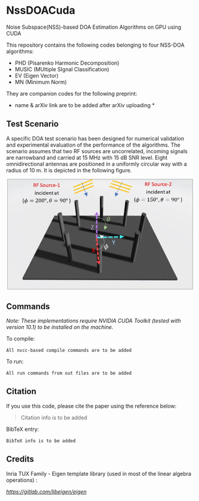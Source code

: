 # NssDOACuda
Noise Subspace(NSS)-based DOA Estimation Algorithms on GPU using CUDA

This repository contains the following codes belonging to four NSS-DOA algorithms: 
* PHD (Pisarenko Harmonic Decomposition)
*	MUSIC (MUltiple SIgnal Classification)
*	EV (Eigen Vector)
*	MN (Minimum Norm) 

They are companion codes for the following preprint:

* name & arXiv link are to be added after arXiv uploading *

## Test Scenario 

A specific DOA test scenario has been designed for numerical validation and experimental evaluation of the performance of the algorithms. The scenario assumes that two RF sources are uncorrelated, incoming signals are narrowband and carried at 15 MHz with 15 dB SNR level. Eight omnidirectional antennas are positioned in a uniformly circular way with a radius of 10 m. It is depicted in the following figure. 

<p align="center">
  <img src="https://github.com/erayhamza/NssDOACuda/blob/master/images/TestScenario.JPG" width="500" height="auto">
</p>

## Commands

_Note: These implementations require NVIDIA CUDA Toolkit (tested with version 10.1) to be installed on the machine._

To compile:

```
All nvcc-based compile commands are to be added 
```

To run:

```
All run commands from out files are to be added  
```


## Citation

If you use this code, please cite the paper using the reference below:

> Citation info is to be added 

BibTeX entry:

```
BibTeX info is to be added 
```



## Credits

Inria TUX Family - Eigen template library (used in most of the linear algebra operations) :

*https://gitlab.com/libeigen/eigen*
